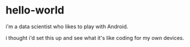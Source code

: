 # hello-world

i'm a data scientist who likes to play with Android.

i thought i'd set this up and see what it's like coding for my own devices.
